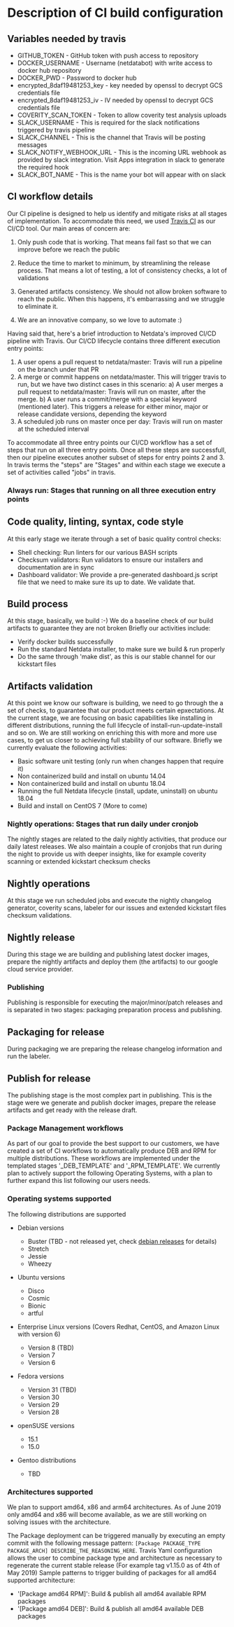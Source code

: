 # Description of CI build configuration

## Variables needed by travis

- GITHUB_TOKEN - GitHub token with push access to repository
- DOCKER_USERNAME - Username (netdatabot) with write access to docker hub repository
- DOCKER_PWD - Password to docker hub
- encrypted_8daf19481253_key - key needed by openssl to decrypt GCS credentials file
- encrypted_8daf19481253_iv - IV needed by openssl to decrypt GCS credentials file
- COVERITY_SCAN_TOKEN - Token to allow coverity test analysis uploads
- SLACK_USERNAME - This is required for the slack notifications triggered by travis pipeline
- SLACK_CHANNEL - This is the channel that Travis will be posting messages
- SLACK_NOTIFY_WEBHOOK_URL - This is the incoming URL webhook as provided by slack integration. Visit Apps integration in slack to generate the required hook
- SLACK_BOT_NAME - This is the name your bot will appear with on slack

## CI workflow details
Our CI pipeline is designed to help us identify and mitigate risks at all stages of implementation.
To accommodate this need, we used [Travis CI](http://www.travis-ci.com) as our CI/CD tool.
Our main areas of concern are:
1) Only push code that is working. That means fail fast so that we can improve before we reach the public

2) Reduce the time to market to minimum, by streamlining the release process.
   That means a lot of testing, a lot of consistency checks, a lot of validations

3) Generated artifacts consistency. We should not allow broken software to reach the public.
   When this happens, it's embarrassing and we struggle to eliminate it.

4) We are an innovative company, so we love to automate :)


Having said that, here's a brief introduction to Netdata's improved CI/CD pipeline with Travis.
Our CI/CD lifecycle contains three different execution entry points:
1) A user opens a pull request to netdata/master: Travis will run a pipeline on the branch under that PR
2) A merge or commit happens on netdata/master. This will trigger travis to run, but we have two distinct cases in this scenario:
   a) A user merges a pull request to netdata/master: Travis will run on master, after the merge.
   b) A user runs a commit/merge with a special keyword (mentioned later).
      This triggers a release for either minor, major or release candidate versions, depending the keyword
3) A scheduled job runs on master once per day: Travis will run on master at the scheduled interval

To accommodate all three entry points our CI/CD workflow has a set of steps that run on all three entry points.
Once all these steps are successfull, then our pipeline executes another subset of steps for entry points 2 and 3.
In travis terms the "steps" are "Stages" and within each stage we execute a set of activities called "jobs" in travis.

### Always run: Stages that running on all three execution entry points

## Code quality, linting, syntax, code style
At this early stage we iterate through a set of basic quality control checks:
- Shell checking: Run linters for our various BASH scripts
- Checksum validators: Run validators to ensure our installers and documentation are in sync
- Dashboard validator: We provide a pre-generated dashboard.js script file that we need to make sure its up to date. We validate that.

## Build process
At this stage, basically, we build :-)
We do a baseline check of our build artifacts to guarantee they are not broken
Briefly our activities include:
- Verify docker builds successfully
- Run the standard Netdata installer, to make sure we build & run properly
- Do the same through 'make dist', as this is our stable channel for our kickstart files

## Artifacts validation
At this point we know our software is building, we need to go through the a set of checks, to guarantee
that our product meets certain epxectations. At the current stage, we are focusing on basic capabilities
like installing in different distributions, running the full lifecycle of install-run-update-install and so on.
We are still working on enriching this with more and more use cases, to get us closer to achieving full stability of our software.
Briefly we currently evaluate the following activities:
- Basic software unit testing (only run when changes happen that require it)
- Non containerized build and install on ubuntu 14.04
- Non containerized build and install on ubuntu 18.04
- Running the full Netdata lifecycle (install, update, uninstall) on ubuntu 18.04
- Build and install on CentOS 7
(More to come)

### Nightly operations: Stages that run daily under cronjob
The nightly stages are related to the daily nightly activities, that produce our daily latest releases.
We also maintain a couple of cronjobs that run during the night to provide us with deeper insights,
like for example coverity scanning or extended kickstart checksum checks

## Nightly operations
At this stage we run scheduled jobs and execute the nightly changelog generator, coverity scans,
labeler for our issues and extended kickstart files checksum validations.

## Nightly release
During this stage we are building and publishing latest docker images, prepare the nightly artifacts
and deploy them (the artifacts) to our google cloud service provider.


### Publishing
Publishing is responsible for executing the major/minor/patch releases and is separated
in two stages: packaging preparation process and publishing.

## Packaging for release
During packaging we are preparing the release changelog information and run the labeler.

## Publish for release
The publishing stage is the most complex part in publishing. This is the stage were we generate and publish docker images,
prepare the release artifacts and get ready with the release draft.

### Package Management workflows
As part of our goal to provide the best support to our customers, we have created a set of CI workflows to automatically produce
DEB and RPM for multiple distributions. These workflows are implemented under the templated stages '_DEB_TEMPLATE' and '_RPM_TEMPLATE'.
We currently plan to actively support the following Operating Systems, with a plan to further expand this list following our users needs.

### Operating systems supported
The following distributions are supported
- Debian versions
  - Buster (TBD - not released yet, check [debian releases](https://www.debian.org/releases/) for details)
  - Stretch
  - Jessie
  - Wheezy

- Ubuntu versions
  - Disco
  - Cosmic
  - Bionic
  - artful

- Enterprise Linux versions (Covers Redhat, CentOS, and Amazon Linux with version 6)
  - Version 8 (TBD)
  - Version 7
  - Version 6

- Fedora versions
  - Version 31 (TBD)
  - Version 30
  - Version 29
  - Version 28

- openSUSE versions
  - 15.1
  - 15.0

- Gentoo distributions
  - TBD

### Architectures supported
We plan to support amd64, x86 and arm64 architectures. As of June 2019 only amd64 and x86 will become available, as we are still working on solving issues with the architecture.

The Package deployment can be triggered manually by executing an empty commit with the following message pattern: `[Package PACKAGE_TYPE PACKAGE_ARCH] DESCRIBE_THE_REASONING_HERE`.
Travis Yaml configuration allows the user to combine package type and architecture as necessary to regenerate the current stable release (For example tag v1.15.0 as of 4th of May 2019)
Sample patterns to trigger building of packages for all amd64 supported architecture:
- '[Package amd64 RPM]': Build & publish all amd64 available RPM packages
- '[Package amd64 DEB]': Build & publish all amd64 available DEB packages
